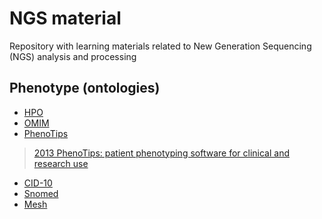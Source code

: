 # NGS material
Repository with learning materials related to New Generation Sequencing (NGS) analysis and processing

## Phenotype (ontologies)
* [HPO](http://human-phenotype-ontology.github.io/documentation.html)
* [OMIM](https://www.omim.org/)
* [PhenoTips](https://phenotips.org/)
> [2013 PhenoTips: patient phenotyping software for clinical and research use](https://www.ncbi.nlm.nih.gov/pubmed/23636887)
* [CID-10](http://searchhealthit.techtarget.com/definition/ICD-10)
* [Snomed](http://www.snomed.org/snomed-ct)
* [Mesh](https://www.ncbi.nlm.nih.gov/mesh)
